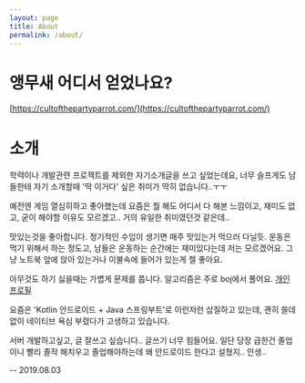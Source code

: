 ```yaml
---
layout: page
title: About
permalink: /about/
---
```


# 앵무새 어디서 얻었나요?
[https://cultofthepartyparrot.com/](https://cultofthepartyparrot.com/)

# 소개
학력이나 개발관련 프로젝트를 제외한 자기소개글을 쓰고 싶었는데요, 너무 슬프게도 남들한테 자기 소개할때 '딱 이거다' 싶은 취미가 딱히 없습니다..ㅜㅜ     

예전엔 게임 열심히하고 좋아했는데 요즘은 뭘 해도 어디서 다 해본 느낌이고, 재미도 없고, 굳이 해야할 이유도 모르겠고.. 거의 유일한 취미였던것 같은데..     

맛있는것을 좋아합니다. 정기적인 수입이 생기면 매주 맛있는거 먹으러 다닐듯. 운동은 먹기 위해서 하는 정도고, 남들은 운동하는 순간에는 재미있다는데 저는 모르겠어요. 그냥 노트북 앞에 앉아 있는거나 이불속에 들어가 있는게 젤 좋아요.     

아무것도 하기 싫을때는 가볍게 문제를 풉니다. 알고리즘은 주로 boj에서 풀어요. [개인 프로필](https://www.acmicpc.net/user/chsun0303)     

요즘은 'Kotlin 안드로이드 + Java 스프링부트'로 이런저런 삽질하고 있는데, 괜히 쓸데없이 네이티브 욕심 부렸다가 고생하고 있습니다.     

서버 개발하고싶고, 글 잘쓰고 싶습니다.. 글쓰기 너무 힘들어요. 일단 당장 급한건 졸업이니 빨리 졸작 해치우고 졸업해야하는데 왜 안드로이드 한다고 설쳤지.. 인생..     

-- 2019.08.03

